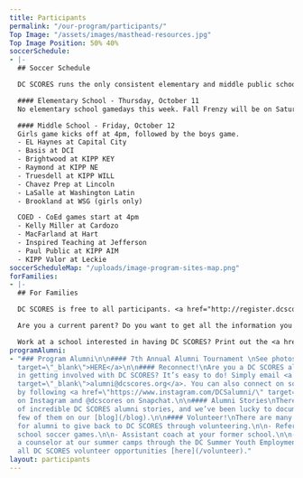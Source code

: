 ```yaml
---
title: Participants
permalink: "/our-program/participants/"
Top Image: "/assets/images/masthead-resources.jpg"
Top Image Position: 50% 40%
soccerSchedule:
- |-
  ## Soccer Schedule

  DC SCORES runs the only consistent elementary and middle public school soccer leagues for both boys and girls in the District of Columbia. Additionally, beginning in the fall of 2016, DC SCORES is running the DC SCORES City League, a District-wide recreation center soccer league run in partnership with the DC Department of Parks and Recreation. <a href="https://www.google.com/maps/d/u/0/viewer?mid=1ArueGtkLKryfnhjFva-7hHSZlD8&ll=38.8939219214454%2C-77.01469049999997&z=12" target="_blank">MAP of SITES</a>

  #### Elementary School - Thursday, October 11
  No elementary school gamedays this week. Fall Frenzy will be on Saturday, October 13th.

  #### Middle School - Friday, October 12
  Girls game kicks off at 4pm, followed by the boys game.
  - EL Haynes at Capital City
  - Basis at DCI
  - Brightwood at KIPP KEY
  - Raymond at KIPP NE
  - Truesdell at KIPP WILL
  - Chavez Prep at Lincoln
  - LaSalle at Washington Latin
  - Brookland at WSG (girls only)

  COED - CoEd games start at 4pm
  - Kelly Miller at Cardozo
  - MacFarland at Hart
  - Inspired Teaching at Jefferson
  - Paul Public at KIPP AIM
  - KIPP Valor at Leckie
soccerScheduleMap: "/uploads/image-program-sites-map.png"
forFamilies:
- |-
  ## For Families

  DC SCORES is free to all participants. <a href="http://register.dcscores.org" target="_blank">Register your child/children</a> for the next DC SCORES programming season (we’re year-round), or for summer camps <a href="http://summer.dcscores.org/" target="_blank">HERE</a>

  Are you a current parent? Do you want to get all the information you need? Click <a href="https://parents.dcscores.org/" target="_blank">HERE</a>

  Work at a school interested in having DC SCORES? Print out the <a href="https://drive.google.com/file/d/11F1BG9gXQWi7vK1bQ2W-K74CERlA6aP1/view?usp=sharing" target="_blank">application form</a>.
programAlumni:
- "### Program Alumni\n\n#### 7th Annual Alumni Tournament \nSee photos <a href=\"https://www.flickr.com/photos/dcscorespictures/albums/72157691961383872\"
  target=\"_blank\">HERE</a>\n\n#### Reconnect!\nAre you a DC SCORES alumnus interested
  in getting involved with DC SCORES? It’s easy to do! Simply email <a href=\"mailto:alumni@dcscores.org\"
  target=\"_blank\">alumni@dcscores.org</a>. You can also connect on social media
  by following <a href=\"https://www.instagram.com/DCSalumni/\" target=\"_blank\">@DCSalumni</a>
  on Instagram and @dcscores on Snapchat.\n\n#### Alumni Stories\nThere are hundreds
  of incredible DC SCORES alumni stories, and we’ve been lucky to document just a
  few of them on our [blog](/blog).\n\n#### Volunteer!\nThere are many great ways
  for alumni to give back to DC SCORES through volunteering.\n\n- Referee elementary
  school soccer games.\n\n- Assistant coach at your former school.\n\n- Apply to be
  a counselor at our summer camps through the DC Summer Youth Employment Program (SYEP).\n\nView
  all DC SCORES volunteer opportunities [here](/volunteer)."
layout: participants
---
```


> # 